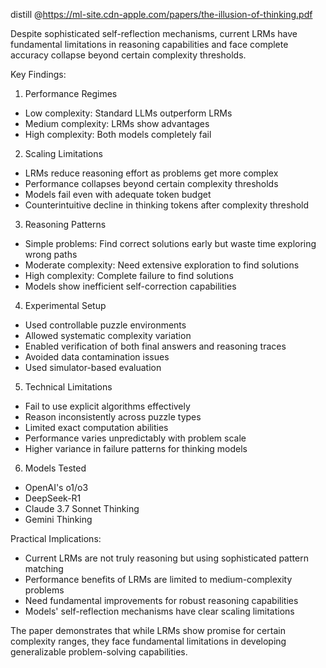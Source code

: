 distill @https://ml-site.cdn-apple.com/papers/the-illusion-of-thinking.pdf 

Despite sophisticated self-reflection mechanisms, current LRMs have fundamental limitations in reasoning capabilities and face complete accuracy collapse beyond certain complexity thresholds.

Key Findings:

1. Performance Regimes
- Low complexity: Standard LLMs outperform LRMs
- Medium complexity: LRMs show advantages
- High complexity: Both models completely fail

2. Scaling Limitations
- LRMs reduce reasoning effort as problems get more complex
- Performance collapses beyond certain complexity thresholds
- Models fail even with adequate token budget
- Counterintuitive decline in thinking tokens after complexity threshold

3. Reasoning Patterns
- Simple problems: Find correct solutions early but waste time exploring wrong paths
- Moderate complexity: Need extensive exploration to find solutions
- High complexity: Complete failure to find solutions
- Models show inefficient self-correction capabilities

4. Experimental Setup
- Used controllable puzzle environments
- Allowed systematic complexity variation
- Enabled verification of both final answers and reasoning traces
- Avoided data contamination issues
- Used simulator-based evaluation

5. Technical Limitations
- Fail to use explicit algorithms effectively
- Reason inconsistently across puzzle types
- Limited exact computation abilities
- Performance varies unpredictably with problem scale
- Higher variance in failure patterns for thinking models

6. Models Tested
- OpenAI's o1/o3
- DeepSeek-R1
- Claude 3.7 Sonnet Thinking
- Gemini Thinking

Practical Implications:
- Current LRMs are not truly reasoning but using sophisticated pattern matching
- Performance benefits of LRMs are limited to medium-complexity problems
- Need fundamental improvements for robust reasoning capabilities
- Models' self-reflection mechanisms have clear scaling limitations

The paper demonstrates that while LRMs show promise for certain complexity ranges, they face fundamental limitations in developing generalizable problem-solving capabilities.
